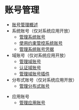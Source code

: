 # 账号管理<!--account-management-->
<!--Del-->
- [账号管理概述](account-overview-sys.md)
- 系统账号（仅对系统应用开放）<!--os-account-->
  - [管理系统账号](manage-os-account-sys.md)
  - [使用约束管控系统账号](control-os-account-by-constraints-sys.md)
  - [管理系统账号凭据](manage-os-account-credential-sys.md)
- 域账号（仅对系统应用开放）<!--domain-account-->
  - [管理域账号](manage-domain-account-sys.md)
  - [认证域账号](auth-domain-account-sys.md)
  - [管理域账号插件](manage-domain-plugin-sys.md)
- 分布式账号（仅对系统应用开放）<!--distributed-account-->
  - [管理分布式账号](manage-distributed-account-sys.md)
<!--DelEnd-->
- 应用账号<!--application-account-->
  - [管理应用账号](manage-application-account.md)
